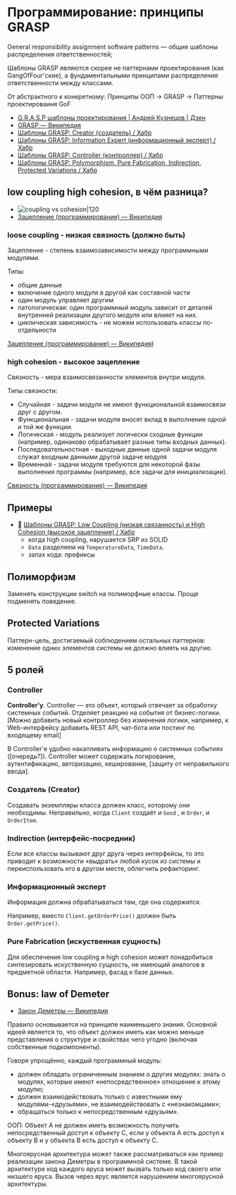 # Программирование: принципы GRASP

General responsibility assignment software patterns — общие шаблоны распределения ответственностей;

Шаблоны GRASP являются скорее не паттернами проектирования (как GangOfFour'ские), а фундаментальными принципами распределения ответственности между классами.

От абстрактного к конкретному:
Принципы ООП -> GRASP -> Паттерны проектироваиня GoF

- [G.R.A.S.P шаблоны проектирования | Андрей Кузнецов | Дзен](https://dzen.ru/a/XvRCZf8NBzkeMJFQ)
- [GRASP — Википедия](https://ru.wikipedia.org/wiki/GRASP)
- [Шаблоны GRASP: Creator (создатель) / Хабр](https://habr.com/ru/companies/otus/articles/505618/)
- [Шаблоны GRASP: Information Expert (информационный эксперт) / Хабр](https://habr.com/ru/companies/otus/articles/491636/)
- [Шаблоны GRASP: Controller (контроллер) / Хабр](https://habr.com/ru/companies/otus/articles/507600/)
- [Шаблоны GRASP: Polymorphism, Pure Fabrication, Indirection, Protected Variations / Хабр](https://habr.com/ru/companies/otus/articles/521476/)

## low coupling high cohesion, в чём разница?

- ![coupling vs cohesion|120](https://upload.wikimedia.org/wikipedia/commons/0/09/CouplingVsCohesion.svg)
- [Зацепление (программирование) — Википедия](https://ru.wikipedia.org/wiki/%D0%97%D0%B0%D1%86%D0%B5%D0%BF%D0%BB%D0%B5%D0%BD%D0%B8%D0%B5_(%D0%BF%D1%80%D0%BE%D0%B3%D1%80%D0%B0%D0%BC%D0%BC%D0%B8%D1%80%D0%BE%D0%B2%D0%B0%D0%BD%D0%B8%D0%B5))

### loose coupling - низкая связность (должно быть)

Зацепление - степень взаимозависимости между программными модулями.

Типы:
- общие данные
- включение одного модуля в другой как составной части
- один модуль управляет другим
- патологическая: один программный модуль зависит от деталей внутренней реализации другого модуля или влияет на них.
- циклическая зависимость - не можем использовать классы по-отдельности

[Зацепление (программирование) — Википедия](https://ru.wikipedia.org/wiki/Зацепление_%28программирование%29))

### high cohesion - высокое зацепление

Связность - мера взаимосвязанности элементов внутри модуля.

Типы связности:

- Случайная - задачи модуля не имеют функциональной взаимосвязи друг с другом.
- Функциональная - задачи модуля вносят вклад в выполнение одной и той же функции.
- Логическая - модуль реализует логически сходные функции (например, одинаково обрабатывает разные типы входных данных).
- Последовательностная - выходные данные одной задачи модуля служат входным данными другой задаче модуля
- Временна́я - задачи модуля требуются для некоторой фазы выполнения программы (например, все задачи для инициализации).

[Связность (программирование) — Википедия](https://ru.wikipedia.org/wiki/Связность_%28программирование%29)

## Примеры

- :newspaper: [Шаблоны GRASP: Low Coupling (низкая связанность) и High Cohesion (высокое зацепление) / Хабр](https://habr.com/ru/companies/otus/articles/505852/)
	- когда high coupling, нарушается SRP из SOLID
	- `Data` разделяем на `TemperatureData`, `TimeData`.
	- запах кода: префиксы

## Полиморфизм

Заменять конструкции switch на полиморфные классы. Проще подменять поведение.

## Protected Variations

Паттерн-цель, достигаемый соблюдением остальных паттернов: изменение одних элементов системы не должно влиять на другие.

## 5 ролей

### Controller

**Controller'у**. Controller — это объект, который отвечает за обработку системных событий. Отделяет реакцию на события от бизнес-логики. \[Можно добавить новый контроллер без изменения логики, например, к Web-интерфейсу добавить REST API, чат-бота или постинг по входящему email\]

В Controller'е удобно накапливать информацию о системных событиях (\[очередь?\]). Controller может содержать логирование, аутентификацию, авторизацию, кеширование, \[защиту от неправильного ввода\].

### Создатель (Creator)

Создавать экземпляры класса должен класс, которому они необходимы. Неправильно, когда `Client` создаёт и `Good` , и `Order`, и `OrderItem`.

### Indirection (интерфейс-посредник)

Если все классы вызывают друг друга через интерфейсы, то это приводит к возможности «выдрать» любой кусок из системы и переиспользовать его в другом месте, облегчить рефакторинг.

### Информационный эксперт

Информация должна обрабатываться там, где она содержится.

Например, вместо `Client.getOrderPrice()` должен быть `Order.getPrice()`.

### Pure Fabrication (искуственная сущность)

Для обеспечения low coupling и high cohesion может понадобиться синтезировать искуственную сущность, не имеющий аналогов в предметной области. Например, фасад к базе данных.

## Bonus: law of Demeter

- [Закон Деметры — Википедия](https://ru.wikipedia.org/wiki/Закон_Деметры)

Правило основывается на принципе наименьшего знания. Основной идеей является то, что объект должен иметь как можно меньше представления о структуре и свойствах чего угодно (включая собственные подкомпоненты).

Говоря упрощённо, каждый программный модуль:
- должен обладать ограниченным знанием о других модулях: знать о модулях, которые имеют «непосредственное» отношение к этому модулю;
- должен взаимодействовать только с известными ему модулями-«друзьями», не взаимодействовать с «незнакомцами»;
- обращаться только к непосредственным «друзьям».

ООП: Объект A не должен иметь возможность получить непосредственный доступ к объекту C, если у объекта A есть доступ к объекту B и у объекта B есть доступ к объекту C.

Многоярусная архитектура может также рассматриваться как пример реализации закона Деметры в программной системе. В такой архитектуре код каждого яруса может вызвать только код своего или низшего яруса. Вызов через ярус является нарушением многоярусной архитектуры.